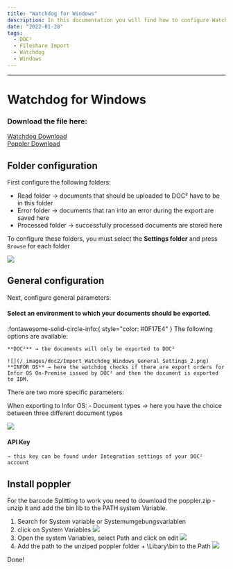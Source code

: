 ```yaml
---
title: "Watchdog for Windows"
description: In this documentation you will find how to configure Watchdog for Windows for easy Fileshare Import of your local documents to DOC².
date: "2022-01-28"
tags:
  - DOC²
  - Fileshare Import
  - Watchdog
  - Windows
---
```

---

# Watchdog for Windows

### Download the file here:
<a href="/doc2/fileshare/Watchdog.exe" download>Watchdog Download</a><br>
<a href="/doc2/fileshare/poppler.zip" download>Poppler Download</a>

## Folder configuration

First configure the following folders:

* Read folder → documents that should be uploaded to DOC² have to be in this folder
* Error folder → documents that ran into an error during the export are saved here
* Processed folder → successfully processed documents are stored here

To configure these folders, you must select the **Settings folder** and press `Browse` for each folder

![](/_images/doc2/Import_Watchdog_Windows_FolderConfiguration.png)


## General configuration

Next, configure general parameters:

#### Select an environment to which your documents should be exported.
  :fontawesome-solid-circle-info:{ style="color: #0F17E4" } The following options are available:

    **DOC²** → the documents will only be exported to DOC²

    ![](/_images/doc2/Import_Watchdog_Windows_General_Settings_2.png)
    **INFOR OS** → here the watchdog checks if there are export orders for Infor OS On-Premise issued by DOC² and then the document is exported to IDM.

   There are two more specific parameters:

   When exporting to Infor OS:
    - Document types → here you have the choice between three different document types

![](/_images/doc2/Import_Watchdog_Windows_General_Settings_1.png)

#### API Key 
    → this key can be found under Integration settings of your DOC² account



## Install poppler
For the barcode Splitting to work you need to download the poppler.zip - unzip it and add the bin lib to the PATH system Variable.

1. Search for System variable or Systemumgebungsvariablen
2. click on System Variables ![](/_images/doc2/watchdog/systemeigenschaften.png)
3. Open the system Variables, select Path and click on edit ![](/_images/doc2/watchdog/windows-env.png)
4. Add the path to the unziped poppler folder + \Libary\bin to the Path ![](/_images/doc2/watchdog/add-to-path.png)

Done!

